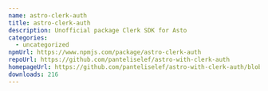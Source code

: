 ```yaml
---
name: astro-clerk-auth
title: astro-clerk-auth
description: Unofficial package Clerk SDK for Asto
categories:
  - uncategorized
npmUrl: https://www.npmjs.com/package/astro-clerk-auth
repoUrl: https://github.com/panteliselef/astro-with-clerk-auth
homepageUrl: https://github.com/panteliselef/astro-with-clerk-auth/blob/main/packages/astro-clerk-auth/README.md
downloads: 216
---
```


